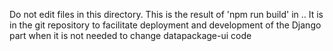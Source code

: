 Do not edit files in this directory. This is the result of 'npm run build' in .. It is in the git repository to facilitate deployment and development of the Django part when it is not needed to change datapackage-ui code
